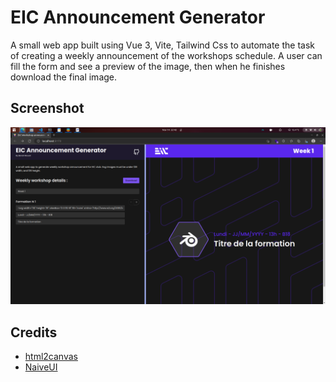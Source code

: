 # EIC Announcement Generator

A small web app built using Vue 3, Vite, Tailwind Css to automate the task of creating a weekly announcement of the workshops schedule.
A user can fill the form and see a preview of the image, then when he finishes download the final image.

## Screenshot

![screenshot](/screens/screenshot.png)

## Credits

- [html2canvas](https://github.com/niklasvh/html2canvas)
- [NaiveUI](https://github.com/tusen-ai/naive-ui)